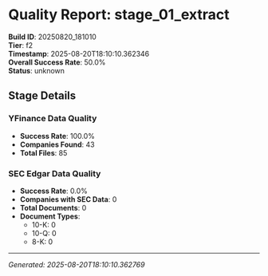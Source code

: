 # Quality Report: stage_01_extract

**Build ID**: 20250820_181010  
**Tier**: f2  
**Timestamp**: 2025-08-20T18:10:10.362346  
**Overall Success Rate**: 50.0%  
**Status**: unknown

## Stage Details

### YFinance Data Quality

- **Success Rate**: 100.0%
- **Companies Found**: 43
- **Total Files**: 85

### SEC Edgar Data Quality

- **Success Rate**: 0.0%
- **Companies with SEC Data**: 0
- **Total Documents**: 0
- **Document Types**:
  - 10-K: 0
  - 10-Q: 0
  - 8-K: 0

---
*Generated: 2025-08-20T18:10:10.362769*

